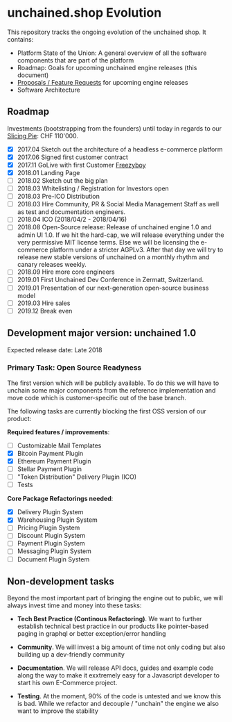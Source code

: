 # unchained.shop Evolution

This repository tracks the ongoing evolution of the unchained shop. It contains:

* Platform State of the Union: A general overview of all the software components that are part of the platform
* Roadmap: Goals for upcoming unchained engine releases (this document)
* [Proposals / Feature Requests](proposals/proposals.md) for upcoming engine releases
* Software Architecture

## Roadmap

Investments (bootstrapping from the founders) until today in regards to our [Slicing Pie](http://slicingpie.com): CHF 110'000.

- [x] 2017.04 Sketch out the architecture of a headless e-commerce platform
- [x] 2017.06 Signed first customer contract
- [x] 2017.11 GoLive with first Customer [Freezyboy](https://www.freezyboy.com)
- [x] 2018.01 Landing Page
- [ ] 2018.02 Sketch out the big plan
- [ ] 2018.03 Whitelisting / Registration for Investors open
- [ ] 2018.03 Pre-ICO Distribution
- [ ] 2018.03 Hire Community, PR & Social Media Management Staff as well as test and documentation engineers.
- [ ] 2018.04 ICO (2018/04/2 - 2018/04/16)
- [ ] 2018.08 Open-Source release: Release of unchained engine 1.0 and admin UI 1.0. If we hit the hard-cap, we will release everything under the very permissive MIT license terms. Else we will be licensing the e-commerce platform under a stricter AGPLv3. After that day we will try to release new stable versions of unchained on a monthly rhythm and canary releases weekly.
- [ ] 2018.09 Hire more core engineers
- [ ] 2019.01 First Unchained Dev Conference in Zermatt, Switzerland.
- [ ] 2019.01 Presentation of our next-generation open-source business model
- [ ] 2019.03 Hire sales
- [ ] 2019.12 Break even

## Development major version:  unchained 1.0

Expected release date: Late 2018

### Primary Task: Open Source Readyness

The first version which will be publicly available. To do this we will have to unchain some major components from the reference implementation and move code which is customer-specific out of the base branch.

The following tasks are currently blocking the first OSS version of our product:

**Required features / improvements**:
- [ ] Customizable Mail Templates
- [x] Bitcoin Payment Plugin
- [x] Ethereum Payment Plugin
- [ ] Stellar Payment Plugin
- [ ] "Token Distribution" Delivery Plugin (ICO)
- [ ] Tests

**Core Package Refactorings needed**:
- [x] Delivery Plugin System
- [x] Warehousing Plugin System
- [ ] Pricing Plugin System
- [ ] Discount Plugin System
- [ ] Payment Plugin System
- [ ] Messaging Plugin System
- [ ] Document Plugin System

## Non-development tasks

Beyond the most important part of bringing the engine out to public, we will always invest time and money into these tasks:

- **Tech Best Practice (Continous Refactoring)**. We want to further establish technical best practice in our products like pointer-based paging in graphql or better exception/error handling

- **Community**. We will invest a big amount of time not only coding but also building up a dev-friendly community

- **Documentation**. We will release API docs, guides and example code along the way to make it exxtremely easy for a Javascript developer to start his own E-Commerce project.

- **Testing**. At the moment, 90% of the code is untested and we know this is bad. While we refactor and decouple / "unchain" the engine we also want to improve the stability
